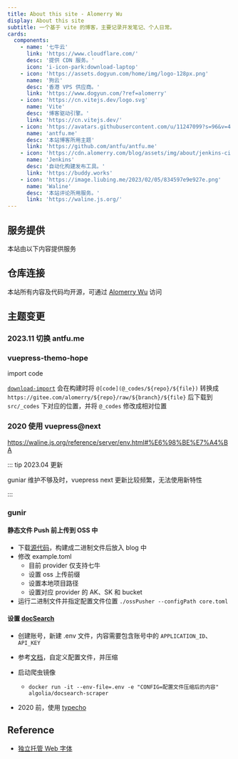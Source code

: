 ```yaml
---
title: About this site - Alomerry Wu
display: About this site
subtitle: 一个基于 vite 的博客，主要记录开发笔记、个人日常。
cards:
  components:
    - name: '七牛云'
      link: 'https://www.cloudflare.com/'
      desc: '提供 CDN 服务。'
      icon: 'i-icon-park:download-laptop'
    - icon: 'https://assets.dogyun.com/home/img/logo-128px.png'
      name: '狗云'
      desc: '香港 VPS 供应商。'
      link: 'https://www.dogyun.com/?ref=alomerry'
    - icon: 'https://cn.vitejs.dev/logo.svg'
      name: 'Vite'
      desc: '博客驱动引擎。'
      link: 'https://cn.vitejs.dev/'
    - icon: 'https://avatars.githubusercontent.com/u/11247099?s=96&v=4'
      name: 'antfu.me'
      desc: '本站博客所用主题'
      link: 'https://github.com/antfu/antfu.me'
    - icon: 'https://cdn.alomerry.com/blog/assets/img/about/jenkins-ci.svg'
      name: 'Jenkins'
      desc: '自动化构建发布工具。'
      link: 'https://buddy.works'
    - icon: 'https://image.liubing.me/2023/02/05/834597e9e927e.png'
      name: 'Waline'
      desc: '本站评论所用服务。'
      link: 'https://waline.js.org/'
---
```


<!--
    - icon: 'https://cdn.alomerry.com/blog/assets/img/about/tencent-cvm.svg'
      name: '腾讯云'
      desc: '抢占式 CVM 供应商。'
      link: 'i-logos-active-campaign-icon saturate-0'
    - icon: 'https://vuepress.vuejs.org/hero.png'
      name: 'VuePress'
      desc: '博客驱动引擎。'
      link: 'https://vuepress.vuejs.org/zh/'
    - icon: 'https://cdn.alomerry.com/blog/assets/img/about/jenkins-ci.svg'
      name: 'Jenkins'
      desc: '自动化构建发布工具。'
      link: 'https://buddy.works'
    - icon: 'https://theme-hope.vuejs.press/logo.png'
      name: 'VuePress Theme Hope'
      desc: '本站博客所用主题'
      link: 'https://theme-hope.vuejs.press/zh/'
-->

## 服务提供

本站由以下内容提供服务

<DisplayCard :cards="frontmatter.cards['components']" />

## 仓库连接

本站所有内容及代码均开源，可通过 [Alomerry Wu](https://github.com/alomerry) 访问

## 主题变更

### 2023.11 切换 antfu.me

### vuepress-themo-hope

import code

[`download-import`](download-import.js) 会在构建时将 `@[code](@_codes/${repo}/${file})` 转换成 `https://gitee.com/alomerry/${repo}/raw/${branch}/${file}` 后下载到 `src/_codes` 下对应的位置，并将 `@_codes` 修改成相对位置

### 2020 使用 vuepress@next

https://waline.js.org/reference/server/env.html#%E6%98%BE%E7%A4%BA

::: tip 2023.04 更新

guniar 维护不够及时，vuepress next 更新比较频繁，无法使用新特性

:::

### gunir

#### 静态文件 Push 前上传到 OSS 中

- 下载[源代码](https://github.com/alomerry/ossPusher)，构建成二进制文件后放入 blog 中
- 修改 example.toml
  - 目前 provider 仅支持七牛
  - 设置 oss 上传前缀
  - 设置本地项目路径
  - 设置对应 provider 的 AK、SK 和 bucket
- 运行二进制文件并指定配置文件位置 `./ossPusher --configPath core.toml`

#### 设置 [docSearch](https://docsearch.algolia.com/docs/legacy/run-your-own/)

- 创建账号，新建 .env 文件，内容需要包含账号中的 `APPLICATION_ID`、`API_KEY`
- 参考[文档](https://docsearch.algolia.com/docs/legacy/config-file/)，自定义配置文件，并压缩
- 启动爬虫镜像
  - `docker run -it --env-file=.env -e "CONFIG=配置文件压缩后的内容" algolia/docsearch-scraper`


- 2020 前，使用 [typecho](https://typecho.org/)

## Reference

- [独立托管 Web 字体](https://taoshu.in/web/self-host-font.html)
